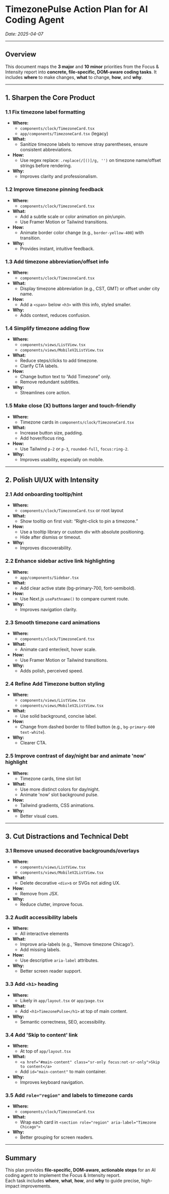 # TimezonePulse Action Plan for AI Coding Agent  
*Date: 2025-04-07*  

---

## Overview  
This document maps the **3 major** and **10 minor** priorities from the Focus & Intensity report into **concrete, file-specific, DOM-aware coding tasks**. It includes **where** to make changes, **what** to change, **how**, and **why**.  

---

## 1. Sharpen the Core Product

### 1.1 Fix timezone label formatting  
- **Where:**  
  - `components/clock/TimezoneCard.tsx`  
  - `app/components/TimezoneCard.tsx` (legacy)  
- **What:**  
  - Sanitize timezone labels to remove stray parentheses, ensure consistent abbreviations.  
- **How:**  
  - Use regex replace: `.replace(/[()]/g, '')` on timezone name/offset strings before rendering.  
- **Why:**  
  - Improves clarity and professionalism.  

### 1.2 Improve timezone pinning feedback  
- **Where:**  
  - `components/clock/TimezoneCard.tsx`  
- **What:**  
  - Add a subtle scale or color animation on pin/unpin.  
  - Use Framer Motion or Tailwind transitions.  
- **How:**  
  - Animate border color change (e.g., `border-yellow-400`) with transition.  
- **Why:**  
  - Provides instant, intuitive feedback.  

### 1.3 Add timezone abbreviation/offset info  
- **Where:**  
  - `components/clock/TimezoneCard.tsx`  
- **What:**  
  - Display timezone abbreviation (e.g., CST, GMT) or offset under city name.  
- **How:**  
  - Add a `<span>` below `<h3>` with this info, styled smaller.  
- **Why:**  
  - Adds context, reduces confusion.  

### 1.4 Simplify timezone adding flow  
- **Where:**  
  - `components/views/ListView.tsx`  
  - `components/views/MobileV2ListView.tsx`  
- **What:**  
  - Reduce steps/clicks to add timezone.  
  - Clarify CTA labels.  
- **How:**  
  - Change button text to “Add Timezone” only.  
  - Remove redundant subtitles.  
- **Why:**  
  - Streamlines core action.  

### 1.5 Make close (X) buttons larger and touch-friendly  
- **Where:**  
  - Timezone cards in `components/clock/TimezoneCard.tsx`  
- **What:**  
  - Increase button size, padding.  
  - Add hover/focus ring.  
- **How:**  
  - Use Tailwind `p-2` or `p-3`, `rounded-full`, `focus:ring-2`.  
- **Why:**  
  - Improves usability, especially on mobile.  

---

## 2. Polish UI/UX with Intensity

### 2.1 Add onboarding tooltip/hint  
- **Where:**  
  - `components/clock/TimezoneCard.tsx` or root layout  
- **What:**  
  - Show tooltip on first visit: “Right-click to pin a timezone.”  
- **How:**  
  - Use a tooltip library or custom div with absolute positioning.  
  - Hide after dismiss or timeout.  
- **Why:**  
  - Improves discoverability.  

### 2.2 Enhance sidebar active link highlighting  
- **Where:**  
  - `app/components/Sidebar.tsx`  
- **What:**  
  - Add clear active state (bg-primary-700, font-semibold).  
- **How:**  
  - Use Next.js `usePathname()` to compare current route.  
- **Why:**  
  - Improves navigation clarity.  

### 2.3 Smooth timezone card animations  
- **Where:**  
  - `components/clock/TimezoneCard.tsx`  
- **What:**  
  - Animate card enter/exit, hover scale.  
- **How:**  
  - Use Framer Motion or Tailwind transitions.  
- **Why:**  
  - Adds polish, perceived speed.  

### 2.4 Refine Add Timezone button styling  
- **Where:**  
  - `components/views/ListView.tsx`  
  - `components/views/MobileV2ListView.tsx`  
- **What:**  
  - Use solid background, concise label.  
- **How:**  
  - Change from dashed border to filled button (e.g., `bg-primary-600 text-white`).  
- **Why:**  
  - Clearer CTA.  

### 2.5 Improve contrast of day/night bar and animate 'now' highlight  
- **Where:**  
  - Timezone cards, time slot list  
- **What:**  
  - Use more distinct colors for day/night.  
  - Animate 'now' slot background pulse.  
- **How:**  
  - Tailwind gradients, CSS animations.  
- **Why:**  
  - Better visual cues.  

---

## 3. Cut Distractions and Technical Debt

### 3.1 Remove unused decorative backgrounds/overlays  
- **Where:**  
  - `components/views/ListView.tsx`  
  - `components/views/MobileV2ListView.tsx`  
- **What:**  
  - Delete decorative `<div>`s or SVGs not aiding UX.  
- **How:**  
  - Remove from JSX.  
- **Why:**  
  - Reduce clutter, improve focus.  

### 3.2 Audit accessibility labels  
- **Where:**  
  - All interactive elements  
- **What:**  
  - Improve aria-labels (e.g., 'Remove timezone Chicago').  
  - Add missing labels.  
- **How:**  
  - Use descriptive `aria-label` attributes.  
- **Why:**  
  - Better screen reader support.  

### 3.3 Add `<h1>` heading  
- **Where:**  
  - Likely in `app/layout.tsx` or `app/page.tsx`  
- **What:**  
  - Add `<h1>TimezonePulse</h1>` at top of main content.  
- **Why:**  
  - Semantic correctness, SEO, accessibility.  

### 3.4 Add 'Skip to content' link  
- **Where:**  
  - At top of `app/layout.tsx`  
- **What:**  
  - `<a href="#main-content" class="sr-only focus:not-sr-only">Skip to content</a>`  
  - Add `id="main-content"` to main container.  
- **Why:**  
  - Improves keyboard navigation.  

### 3.5 Add `role="region"` and labels to timezone cards  
- **Where:**  
  - `components/clock/TimezoneCard.tsx`  
- **What:**  
  - Wrap each card in `<section role="region" aria-label="Timezone Chicago">`  
- **Why:**  
  - Better grouping for screen readers.  

---

## Summary  
This plan provides **file-specific, DOM-aware, actionable steps** for an AI coding agent to implement the Focus & Intensity report.  
Each task includes **where**, **what**, **how**, and **why** to guide precise, high-impact improvements.
